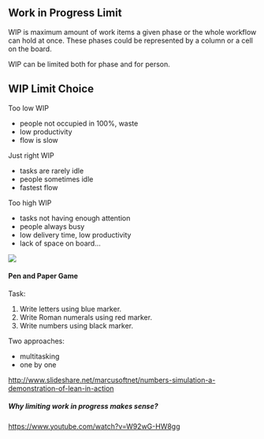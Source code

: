 ## Work in Progress Limit

WIP is maximum amount of work items a given phase or the whole workflow can
hold at once. These phases could be represented by a column or a cell on the
board.

WIP can be limited both for phase and for person.

## WIP Limit Choice

Too low WIP
* people not occupied in 100%, waste
* low productivity
* flow is slow

Just right WIP
* tasks are rarely idle
* people sometimes idle
* fastest flow

Too high WIP
* tasks not having enough attention
* people always busy
* low delivery time, low productivity
* lack of space on board...

![](https://www.atlassian.com/agile/kanban/sectionWrap/00/column/00/moreContent/03/imageBinary/agile_kanban_board.png)

#### Pen and Paper Game

Task:
1. Write letters using blue marker.
2. Write Roman numerals using red marker.
3. Write numbers using black marker.

Two approaches:
* multitasking
* one by one

http://www.slideshare.net/marcusoftnet/numbers-simulation-a-demonstration-of-lean-in-action

##### Why limiting work in progress makes sense?
https://www.youtube.com/watch?v=W92wG-HW8gg

